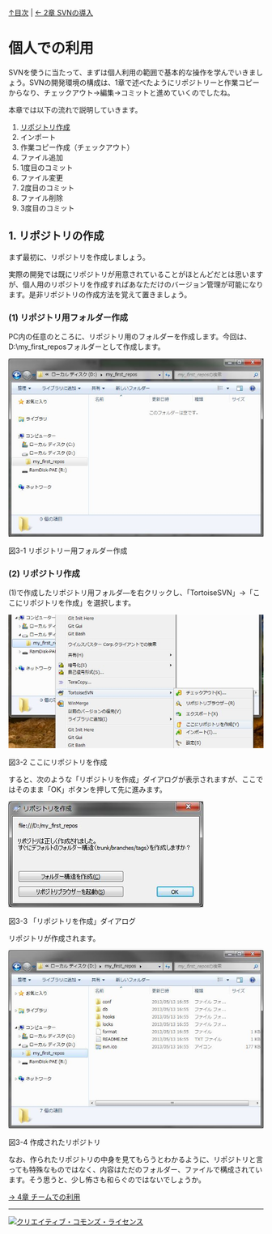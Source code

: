 [↑目次](README.md "目次") | [← 2章 SVNの導入](2.installing-svn.md "SVNの導入")

# 個人での利用

SVNを使うに当たって、まずは個人利用の範囲で基本的な操作を学んでいきましょう。SVNの開発環境の構成は、1章で述べたようにリポジトリーと作業コピーからなり、チェックアウト→編集→コミットと進めていくのでしたね。

本章では以下の流れで説明していきます。

1. [リポジトリ作成](#create-repository)
1. インポート
1. 作業コピー作成（チェックアウト）
1. ファイル追加
1. 1度目のコミット
1. ファイル変更
1. 2度目のコミット
1. ファイル削除
1. 3度目のコミット

## <a name="create-repository">1. リポジトリの作成</a>

まず最初に、リポジトリを作成しましょう。

実際の開発では既にリポジトリが用意されていることがほとんどだとは思いますが、個人用のリポジトリを作成すればあなただけのバージョン管理が可能になります。是非リポジトリの作成方法を覚えて置きましょう。

### (1) リポジトリ用フォルダー作成

PC内の任意のところに、リポジトリ用のフォルダーを作成します。今回は、D:\my_first_reposフォルダーとして作成します。

![リポジトリ用フォルダー作成](images/chapter-3-1.jpg)

図3-1 リポジトリー用フォルダー作成

### (2) リポジトリ作成

(1)で作成したリポジトリ用フォルダ―を右クリックし、「TortoiseSVN」→「ここにリポジトリを作成」を選択します。

![ここにリポジトリを作成](images/chapter-3-2.jpg)

図3-2 ここにリポジトリを作成

すると、次のような「リポジトリを作成」ダイアログが表示されますが、ここではそのまま「OK」ボタンを押して先に進みます。

![「リポジトリを作成」ダイアログ](images/chapter-3-3.jpg)

図3-3 「リポジトリを作成」ダイアログ

リポジトリが作成されます。

![作成されたリポジトリ](images/chapter-3-4.jpg)

図3-4 作成されたリポジトリ

なお、作られたリポジトリの中身を見てもらうとわかるように、リポジトリと言っても特殊なものではなく、内容はただのフォルダー、ファイルで構成されています。そう思うと、少し怖さも和らぐのではないでしょうか。


[→ 4章 チームでの利用](4.team-use.md "チームでの利用")

----------

<a rel="license" href="http://creativecommons.org/licenses/by-sa/3.0/deed.ja"><img alt="クリエイティブ・コモンズ・ライセンス" style="border-width:0" src="http://i.creativecommons.org/l/by-sa/3.0/88x31.png" /></a>